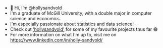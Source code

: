 - 👋 Hi, I’m @hollysandvold
- I'm a graduate of McGill University, with a double major in computer science and economics.
- I'm especially passionate about statistics and data science!
- Check out ['hollysandvold'](https://github.com/hollysandvold/hollysandvold) for some of my favourite projects thus far 😁
- For more information on what I'm up to, visit me on https://www.linkedin.com/in/holly-sandvold/

<!---
hollysandvold/hollysandvold is a ✨ special ✨ repository because its `README.md` (this file) appears on your GitHub profile.
You can click the Preview link to take a look at your changes.
--->
